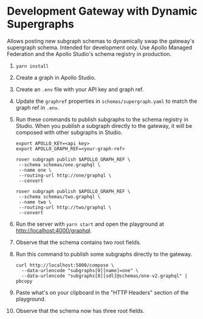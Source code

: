 # Development Gateway with Dynamic Supergraphs

Allows posting new subgraph schemas to dynamically swap the gateway's supergraph
schema. Intended for development only. Use Apollo Managed Federation and the
Apollo Studio's schema registry in production.

1. `yarn install`
1. Create a graph in Apollo Studio.
1. Create an `.env` file with your API key and graph ref.
1. Update the `graphref` properties in `schemas/supergraph.yaml` to match the
   graph ref in `.env`.
1. Run these commands to publish subgraphs to the schema registry in Studio.
   When you publish a subgraph directly to the gateway, it will be composed with
   other subgraphs in Studio.

   ```
   export APOLLO_KEY=<api key>
   export APOLLO_GRAPH_REF=<your-graph-ref>

   rover subgraph publish $APOLLO_GRAPH_REF \
    --schema schemas/one.graphql \
    --name one \
    --routing-url http://one/graphql \
    --convert

   rover subgraph publish $APOLLO_GRAPH_REF \
    --schema schemas/two.graphql \
    --name two \
    --routing-url http://two/graphql \
    --convert
   ```

1. Run the server with `yarn start` and open the playground at
   [http://localhost:4000/graphql](http://localhost:4000/graphql).
1. Observe that the schema contains two root fields.
1. Run this command to publish some subgraphs directly to the gateway.

   ```
   curl http://localhost:5000/compose \
     --data-urlencode "subgraphs[0][name]=one" \
     --data-urlencode "subgraphs[0][sdl]@schemas/one-v2.graphql" | pbcopy
   ```

1. Paste what's on your clipboard in the "HTTP Headers" section of the playground.
1. Observe that the schema now has three root fields.

